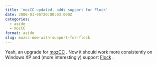 ```yaml
---
title: 'mozCC updated, adds support for Flock'
date: 2006-01-06T20:00:03.000Z
categories:
  - aside
  - mozCC
format: aside
slug: mozcc-now-with-support-for-flock
---
```

Yeah, an upgrade for [mozCC][1] . Now it should work more consistently on Windows <span class="caps">XP</span> and (more interestingly) support [Flock][2] .



 [1]: /projects/mozcc
 [2]: http://flock.com
